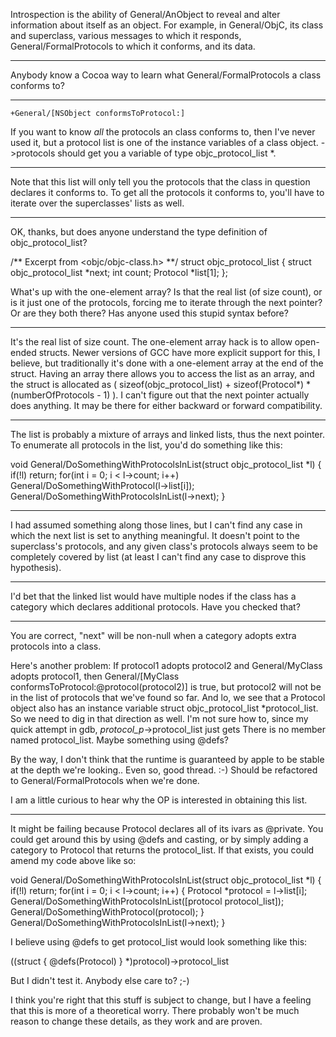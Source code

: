 

Introspection is the ability of General/AnObject to reveal and alter information about itself as an object. For example, in General/ObjC, its class and superclass, various messages to which it responds, General/FormalProtocols to which it conforms, and its data.

----

Anybody know a Cocoa way to learn what General/FormalProtocols a class conforms to?

----

    +General/[NSObject conformsToProtocol:]

If you want to know *all* the protocols an class conforms to, then I've never used it, but a protocol list is one of the instance variables of a class object.       *<class object>*->protocols  should get you a variable of type     objc_protocol_list *.

----

Note that this list will only tell you the protocols that the class in question declares it conforms to. To get all the protocols it conforms to, you'll have to iterate over the superclasses' lists as well.

----

OK, thanks, but does anyone understand the type definition of objc_protocol_list?
    
/** Excerpt from <objc/objc-class.h> **/
struct objc_protocol_list {
	struct objc_protocol_list *next;
	int count;
	Protocol *list[1];
};

What's up with the one-element array? Is that the real list (of size     count), or is it just one of the protocols, forcing me to iterate through the     next pointer? Or are they both there? Has anyone used this stupid syntax before?

----

It's the real list of size     count. The one-element array hack is to allow open-ended structs. Newer versions of GCC have more explicit support for this, I believe, but traditionally it's done with a one-element array at the end of the struct. Having an array there allows you to access the list as an array, and the struct is allocated as     ( sizeof(objc_protocol_list) + sizeof(Protocol*) * (numberOfProtocols - 1) ). I can't figure out that the     next pointer actually does anything. It may be there for either backward or forward compatibility.

----

The list is probably a mixture of arrays and linked lists, thus the next pointer. To enumerate all protocols in the list, you'd do something like this:
    
void General/DoSomethingWithProtocolsInList(struct objc_protocol_list *l) {
   if(!l) return;
   for(int i = 0; i < l->count; i++)
      General/DoSomethingWithProtocol(l->list[i]);
   General/DoSomethingWithProtocolsInList(l->next);
}


----

I had assumed something along those lines, but I can't find any case in which the next list is set to anything meaningful. It doesn't point to the superclass's protocols, and any given class's protocols always seem to be completely covered by     list (at least I can't find any case to disprove this hypothesis).

----

I'd bet that the linked list would have multiple nodes if the class has a category which declares additional protocols. Have you checked that?

----

You are correct, "next" will be non-null when a category adopts extra protocols into a class.

Here's another problem:  If protocol1 adopts protocol2 and General/MyClass adopts protocol1, then     General/[MyClass conformsToProtocol:@protocol(protocol2)] is true, but protocol2 will not be in the list of protocols that we've found so far.  And lo, we see that a Protocol object also has an instance variable     struct objc_protocol_list *protocol_list.  So we need to dig in that direction as well.  I'm not sure how to, since my quick attempt in gdb,     *protocol_p*->protocol_list just gets     There is no member named protocol_list.  Maybe something using @defs?

By the way, I don't think that the runtime is guaranteed by apple to be stable at the depth we're looking..  Even so, good thread. :-)  Should be refactored to General/FormalProtocols when we're done.

I am a little curious to hear why the OP is interested in obtaining this list.

----

It might be failing because Protocol declares all of its ivars as @private. You could get around this by using @defs and casting, or by simply adding a category to Protocol that returns the protocol_list. If that exists, you could amend my code above like so:
    
void General/DoSomethingWithProtocolsInList(struct objc_protocol_list *l) {
   if(!l) return;
   for(int i = 0; i < l->count; i++)
   {
      Protocol *protocol = l->list[i];
      General/DoSomethingWithProtocolsInList([protocol protocol_list]);
      General/DoSomethingWithProtocol(protocol);
   }
   General/DoSomethingWithProtocolsInList(l->next);
}

I believe using @defs to get protocol_list would look something like this:
    
((struct { @defs(Protocol) } *)protocol)->protocol_list

But I didn't test it. Anybody else care to? ;-)

I think you're right that this stuff is subject to change, but I have a feeling that this is more of a theoretical worry. There probably won't be much reason to change these details, as they work and are proven.